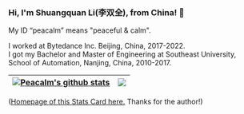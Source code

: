 ### Hi, I'm Shuangquan Li(李双全), from China! 👋
My ID “peacalm” means "peaceful & calm".  

I worked at Bytedance Inc. Beijing, China, 2017-2022.  
I got my Bachelor and Master of Engineering at Southeast University, School of Automation, Nanjing, China, 2010-2017.  

| <a href="#nx"><img align="center" src="https://github-readme-stats.vercel.app/api?username=peacalm&show_icons=true&theme=transparent&hide_border=true" alt="Peacalm's github stats" /></a> | <a href="#nx"><img align="center" src="https://github-readme-stats.vercel.app/api/top-langs/?username=peacalm&layout=compact&theme=transparent&hide_border=true" /></a> |
| ------------- | ------------- |

(<a href="https://github.com/anuraghazra/github-readme-stats" target="_blank">Homepage of this Stats Card here.</a> Thanks for the author!)

<!--
**peacalm/peacalm** is a ✨ _special_ ✨ repository because its `README.md` (this file) appears on your GitHub profile.

Here are some ideas to get you started:

- 🔭 I’m currently working on ...
- 🌱 I’m currently learning ...
- 👯 I’m looking to collaborate on ...
- 🤔 I’m looking for help with ...
- 💬 Ask me about ...
- 📫 How to reach me: ...
- 😄 Pronouns: ...
- ⚡ Fun fact: ...
-->
